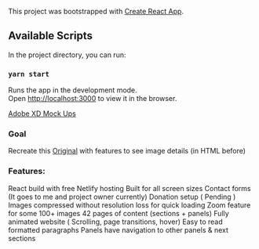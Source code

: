 This project was bootstrapped with [Create React App](https://github.com/facebook/create-react-app).

## Available Scripts

In the project directory, you can run:

### `yarn start`

Runs the app in the development mode.<br />
Open [http://localhost:3000](http://localhost:3000) to view it in the browser.


[Adobe XD Mock Ups](https://xd.adobe.com/view/23be7043-4224-4614-7a77-706f876e3c90-558f/grid)

### Goal
Recreate this [Original](http://jlagier.net/Segreta/) with features to see image details
(in HTML before)

### Features:
React build with free Netlify hosting
Built for all screen sizes
Contact forms (It goes to me and project owner currently)
Donation setup ( Pending )
Images compressed without resolution loss for quick loading
Zoom feature for some 100+ images
42 pages of content (sections + panels)
Fully animated website ( Scrolling, page transitions, hover)
Easy to read formatted paragraphs
Panels have navigation to other panels & next sections
